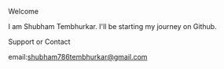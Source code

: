  Welcome

I am Shubham Tembhurkar. I'll be starting my journey on Github.










 Support or Contact

email:shubham786tembhurkar@gmail.com
